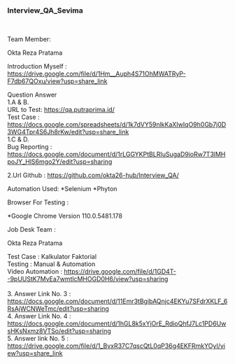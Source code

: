 <h3>Interview_QA_Sevima</h3><br>

Team Member:

Okta Reza Pratama

Introduction Myself : https://drive.google.com/file/d/1Hm__Auph4S71OhMWATRyP-F7db67QOxu/view?usp=share_link

Question Answer<br>
1.A & B. 
<br>
URL to Test: https://qa.putraprima.id/<br>
Test Case : https://docs.google.com/spreadsheets/d/1k7dVY59nlkKaXIwIqO9h0Gb7j0D3WG4Tpr4S6Jh8rKw/edit?usp=share_link<br>
1.C & D.
<br>
Bug Reporting : https://docs.google.com/document/d/1rLGGYKPtBLRIuSugaD9ioRw7T3lMHpoJY_HlS6mgo2Y/edit?usp=sharing<br>

2.Url Github : https://github.com/okta26-hub/Interview_QA/

Automation Used:
*Selenium
*Phyton

Browser For Testing :

*Google Chrome Version 110.0.5481.178

Job Desk Team :

Okta Reza Pratama

Test Case : Kalkulator Faktorial<br>
Testing : Manual & Automation<br>
Video Automation : https://drive.google.com/file/d/1GD4T--9pUUStK7MvEa7wmtlcMHOGD0H6/view?usp=sharing<br>
<br>
3. Answer Link No. 3 : https://docs.google.com/document/d/11Emr3tBgibAQnjc4EKYu7SFdrXKLF_6RsAjWCNWeTmc/edit?usp=sharing
<br>
4. Answer Link No. 4 : https://docs.google.com/document/d/1hGL8k5xYjOrE_RdioQhfJ7Lc1PD6UwsHKsNxmz8VTSo/edit?usp=sharing
<br>
5. Answer link No. 5 : https://drive.google.com/file/d/1_BvxR37C7qscQtL0qP36g4EKFRmkYOyI/view?usp=share_link
<br>
